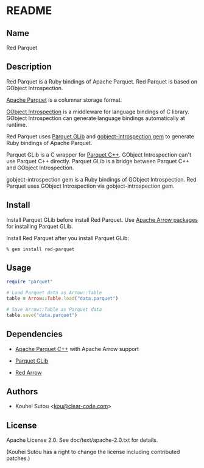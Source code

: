 # README

## Name

Red Parquet

## Description

Red Parquet is a Ruby bindings of Apache Parquet. Red Parquet is based on GObject Introspection.

[Apache Parquet](https://parquet.apache.org/) is a columnar storage format.

[GObject Introspection](https://wiki.gnome.org/action/show/Projects/GObjectIntrospection) is a middleware for language bindings of C library. GObject Introspection can generate language bindings automatically at runtime.

Red Parquet uses [Parquet GLib](https://github.com/red-data-tools/parquet-glib) and [gobject-introspection gem](https://rubygems.org/gems/gobject-introspection) to generate Ruby bindings of Apache Parquet.

Parquet GLib is a C wrapper for [Parquet C++](https://github.com/apache/parquet-cpp). GObject Introspection can't use Parquet C++ directly. Parquet GLib is a bridge between Parquet C++ and GObject Introspection.

gobject-introspection gem is a Ruby bindings of GObject Introspection. Red Parquet uses GObject Introspection via gobject-introspection gem.

## Install

Install Parquet GLib before install Red Parquet. Use [Apache Arrow packages](https://github.com/red-data-tools/arrow-packages) for installing Parquet GLib.

Install Red Parquet after you install Parquet GLib:

```text
% gem install red-parquet
```

## Usage

```ruby
require "parquet"

# Load Parquet data as Arrow::Table
table = Arrow::Table.load("data.parquet")

# Save Arrow::Table as Parquet data
table.save("data.parquet")
```

## Dependencies

* [Apache Parquet C++](https://github.com/apache/parquet-cpp) with Apache Arrow support

* [Parquet GLib](https://github.com/red-data-tools/parquet-glib)

* [Red Arrow](https://rubygems.org/gems/red-arrow)

## Authors

* Kouhei Sutou \<kou@clear-code.com\>

## License

Apache License 2.0. See doc/text/apache-2.0.txt for details.

(Kouhei Sutou has a right to change the license including contributed
patches.)
